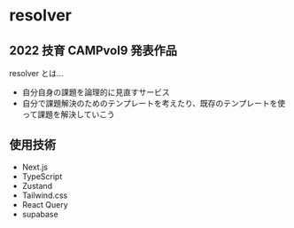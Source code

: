 # resolver

## 2022 技育 CAMPvol9 発表作品

resolver とは...

- 自分自身の課題を論理的に見直すサービス
- 自分で課題解決のためのテンプレートを考えたり、既存のテンプレートを使って課題を解決していこう

## 使用技術

- Next.js
- TypeScript
- Zustand
- Tailwind.css
- React Query
- supabase
